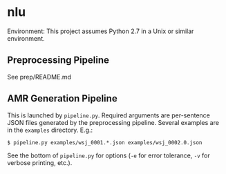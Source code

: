 nlu
===

Environment: This project assumes Python 2.7 in a Unix or similar environment.

Preprocessing Pipeline
----------------------

See prep/README.md


AMR Generation Pipeline
-----------------------
This is launched by `pipeline.py`. Required arguments are per-sentence JSON files 
generated by the preprocessing pipeline. Several examples are in the `examples` directory. 
E.g.:

    $ pipeline.py examples/wsj_0001.*.json examples/wsj_0002.0.json

See the bottom of `pipeline.py` for options (`-e` for error tolerance, `-v` for verbose 
printing, etc.).
